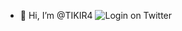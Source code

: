 - 👋 Hi, I’m @TIKIR4
![Login on Twitter](https://user-images.githubusercontent.com/96567322/147206746-4b9f9aba-12d1-482e-af84-6d207e170f27.jpg)
